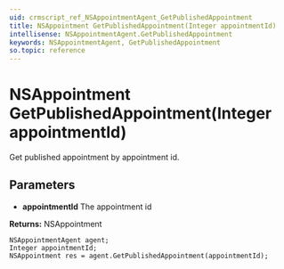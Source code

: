 ```yaml
---
uid: crmscript_ref_NSAppointmentAgent_GetPublishedAppointment
title: NSAppointment GetPublishedAppointment(Integer appointmentId)
intellisense: NSAppointmentAgent.GetPublishedAppointment
keywords: NSAppointmentAgent, GetPublishedAppointment
so.topic: reference
---
```


# NSAppointment GetPublishedAppointment(Integer appointmentId)

Get published appointment by appointment id.

## Parameters

* **appointmentId** The appointment id

**Returns:** NSAppointment

```crmscript
NSAppointmentAgent agent;
Integer appointmentId;
NSAppointment res = agent.GetPublishedAppointment(appointmentId);
```

